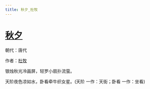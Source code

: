 ```yaml
---
title: 秋夕_杜牧
---
```


# [秋夕](http://so.gushiwen.org/view_27845.aspx)

朝代：唐代

作者：[杜牧](http://so.gushiwen.org/author_211.aspx)

银烛秋光冷画屏，轻罗小扇扑流萤。

天阶夜色凉如水，卧看牵牛织女星。(天阶 一作：天街；卧看 一作：坐看)